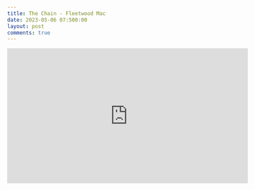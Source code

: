 ```yaml
---
title: The Chain - Fleetwood Mac
date: 2023-05-06 07:500:00
layout: post
comments: true
---
```


<iframe width="560" height="315" src="https://www.youtube.com/embed/xwTPvcPYaOo" title="YouTube video player" frameborder="0" allow="accelerometer; autoplay; clipboard-write; encrypted-media; gyroscope; picture-in-picture; web-share" allowfullscreen></iframe>
